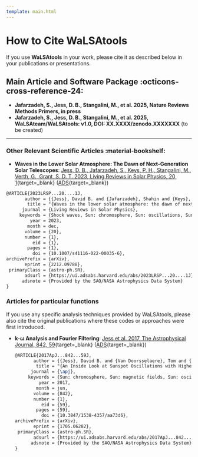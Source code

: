 ```yaml
---
template: main.html
---
```


# How to Cite WaLSAtools

If you use **WaLSAtools** in your work, please cite it as described below in your publications or presentations.

## Main Article and Software Package :octicons-cross-reference-24:

- **Jafarzadeh, S., Jess, D. B., Stangalini, M., et al. 2025, Nature Reviews Methods Primers, in press**  
- **Jafarzadeh, S., Jess, D. B., Stangalini, M., et al. 2025, WaLSAteam/WaLSAtools: v1.0, DOI: XX.XXXX/zenodo.XXXXXXX** (to be created)

---

### Other Relevant Scientific Articles :material-bookshelf:

- **Waves in the Lower Solar Atmosphere: The Dawn of Next-Generation Solar Telescopes**: [Jess, D. B., Jafarzadeh, S., Keys, P. H., Stangalini, M., Verth, G., Grant, S. D. T. 2023, Living Reviews in Solar Physics, 20, 1][5]{target=_blank} ([ADS][6]{target=_blank})

```latex
@ARTICLE{2023LRSP...20....1J,
       author = {{Jess}, David B. and {Jafarzadeh}, Shahin and {Keys}, Peter H. and {Stangalini}, Marco and {Verth}, Gary and {Grant}, Samuel D.~T.},
        title = "{Waves in the lower solar atmosphere: the dawn of next-generation solar telescopes}",
      journal = {Living Reviews in Solar Physics},
     keywords = {Shock waves, Sun: chromosphere, Sun: oscillations, Sun: photosphere, Telescopes, Astrophysics - Solar and Stellar Astrophysics},
         year = 2023,
        month = dec,
       volume = {20},
       number = {1},
          eid = {1},
        pages = {1},
          doi = {10.1007/s41116-022-00035-6},
archivePrefix = {arXiv},
       eprint = {2212.09788},
 primaryClass = {astro-ph.SR},
       adsurl = {https://ui.adsabs.harvard.edu/abs/2023LRSP...20....1J},
      adsnote = {Provided by the SAO/NASA Astrophysics Data System}
}
```

### Articles for particular functions

If you use any specific analysis techniques provided by WaLSAtools, please also cite the original publications where these codes or approaches were first introduced.

- **k-&#969; Analysis and Fourier Filtering**: [Jess et al. 2017, The Astrophysical Journal, 842, 59][1]{target=_blank} ([ADS][2]{target=_blank})
  ```latex
  @ARTICLE{2017ApJ...842...59J,
         author = {{Jess}, David B. and {Van Doorsselaere}, Tom and {Verth}, Gary and {Fedun}, Viktor and {Krishna Prasad}, S. and {Erd{\'e}lyi}, Robert and {Keys}, Peter H. and {Grant}, Samuel D.~T. and {Uitenbroek}, Han and {Christian}, Damian J.},
          title = "{An Inside Look at Sunspot Oscillations with Higher Azimuthal Wavenumbers}",
        journal = {\apj},
       keywords = {Sun: chromosphere, Sun: magnetic fields, Sun: oscillations, Sun: photosphere, sunspots, Astrophysics - Solar and Stellar Astrophysics},
           year = 2017,
          month = jun,
         volume = {842},
         number = {1},
            eid = {59},
          pages = {59},
            doi = {10.3847/1538-4357/aa73d6},
  archivePrefix = {arXiv},
         eprint = {1705.06282},
   primaryClass = {astro-ph.SR},
         adsurl = {https://ui.adsabs.harvard.edu/abs/2017ApJ...842...59J},
        adsnote = {Provided by the SAO/NASA Astrophysics Data System}
  }
  ```

  [1]: https://iopscience.iop.org/article/10.3847/1538-4357/aa73d6/pdf
  [2]: http://adsabs.harvard.edu/abs/2017ApJ...842...59J
  [3]: https://www.aanda.org/articles/aa/pdf/2021/05/aa40429-21.pdf
  [4]: https://ui.adsabs.harvard.edu/abs/2021A%26A...649A.169S/abstract
  [5]: https://WaLSA.team/LRSP
  [6]: https://ui.adsabs.harvard.edu/abs/2023LRSP...20....1J/abstract

<br>
